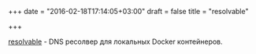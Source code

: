 +++
date = "2016-02-18T17:14:05+03:00"
draft = false
title = "resolvable"

+++

<p><a href="https://github.com/gliderlabs/resolvable">resolvable</a>&nbsp;- DNS ресолвер для локальных&nbsp;Docker контейнеров.</p>

